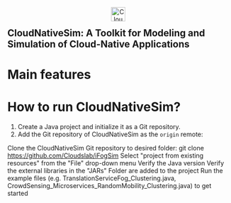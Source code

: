 <p align="center">
  <img src="https://github.com/CyanStarNight/picx-images-hosting/raw/master/sim.8vmtjyhmw0.ico" alt="CloudNativeSim Logo" style="vertical-align: middle; width:32px; height:32px;">
  <span style="display: inline-block; vertical-align: middle;">
    <h1 style="display: inline; font-size: 1.5em; font-weight: bold; vertical-align: middle; margin: 0;">
      CloudNativeSim: A Toolkit for Modeling and Simulation of Cloud-Native Applications
    </h1>
  </span>
</p>



<p align="center">
<!-- | <a href="https://docs.vllm.ai"><b>Documentation</b></a> |<a href=""><b>Paper</b></a> | -->


# Main features



# How to run CloudNativeSim?

1. Create a Java project and initialize it as a Git repository.
2. Add the Git repository of CloudNativeSim as the `origin` remote:

Clone the CloudNativeSim Git repository to desired folder:
git clone https://github.com/Cloudslab/iFogSim
Select "project from existing resources" from the "File" drop-down menu
Verify the Java version
Verify the external libraries in the "JARs" Folder are added to the project
Run the example files (e.g. TranslationServiceFog_Clustering.java, CrowdSensing_Microservices_RandomMobility_Clustering.java) to get started
